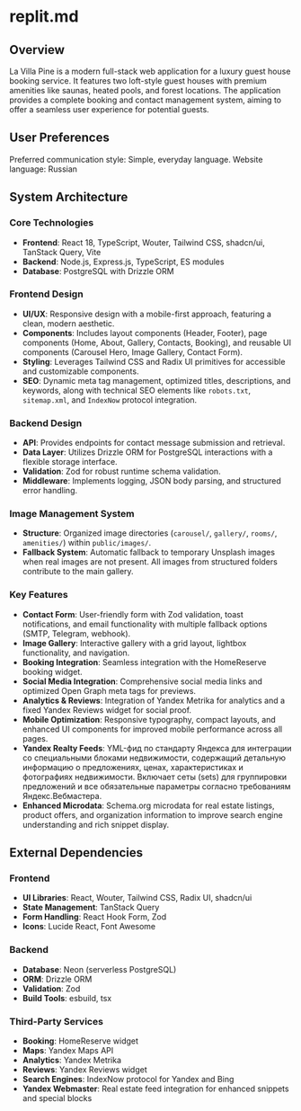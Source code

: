 # replit.md

## Overview

La Villa Pine is a modern full-stack web application for a luxury guest house booking service. It features two loft-style guest houses with premium amenities like saunas, heated pools, and forest locations. The application provides a complete booking and contact management system, aiming to offer a seamless user experience for potential guests.

## User Preferences

Preferred communication style: Simple, everyday language.
Website language: Russian

## System Architecture

### Core Technologies
- **Frontend**: React 18, TypeScript, Wouter, Tailwind CSS, shadcn/ui, TanStack Query, Vite
- **Backend**: Node.js, Express.js, TypeScript, ES modules
- **Database**: PostgreSQL with Drizzle ORM

### Frontend Design
- **UI/UX**: Responsive design with a mobile-first approach, featuring a clean, modern aesthetic.
- **Components**: Includes layout components (Header, Footer), page components (Home, About, Gallery, Contacts, Booking), and reusable UI components (Carousel Hero, Image Gallery, Contact Form).
- **Styling**: Leverages Tailwind CSS and Radix UI primitives for accessible and customizable components.
- **SEO**: Dynamic meta tag management, optimized titles, descriptions, and keywords, along with technical SEO elements like `robots.txt`, `sitemap.xml`, and `IndexNow` protocol integration.

### Backend Design
- **API**: Provides endpoints for contact message submission and retrieval.
- **Data Layer**: Utilizes Drizzle ORM for PostgreSQL interactions with a flexible storage interface.
- **Validation**: Zod for robust runtime schema validation.
- **Middleware**: Implements logging, JSON body parsing, and structured error handling.

### Image Management System
- **Structure**: Organized image directories (`carousel/`, `gallery/`, `rooms/`, `amenities/`) within `public/images/`.
- **Fallback System**: Automatic fallback to temporary Unsplash images when real images are not present. All images from structured folders contribute to the main gallery.

### Key Features
- **Contact Form**: User-friendly form with Zod validation, toast notifications, and email functionality with multiple fallback options (SMTP, Telegram, webhook).
- **Image Gallery**: Interactive gallery with a grid layout, lightbox functionality, and navigation.
- **Booking Integration**: Seamless integration with the HomeReserve booking widget.
- **Social Media Integration**: Comprehensive social media links and optimized Open Graph meta tags for previews.
- **Analytics & Reviews**: Integration of Yandex Metrika for analytics and a fixed Yandex Reviews widget for social proof.
- **Mobile Optimization**: Responsive typography, compact layouts, and enhanced UI components for improved mobile performance across all pages.
- **Yandex Realty Feeds**: YML-фид по стандарту Яндекса для интеграции со специальными блоками недвижимости, содержащий детальную информацию о предложениях, ценах, характеристиках и фотографиях недвижимости. Включает сеты (sets) для группировки предложений и все обязательные параметры согласно требованиям Яндекс.Вебмастера.
- **Enhanced Microdata**: Schema.org microdata for real estate listings, product offers, and organization information to improve search engine understanding and rich snippet display.

## External Dependencies

### Frontend
- **UI Libraries**: React, Wouter, Tailwind CSS, Radix UI, shadcn/ui
- **State Management**: TanStack Query
- **Form Handling**: React Hook Form, Zod
- **Icons**: Lucide React, Font Awesome

### Backend
- **Database**: Neon (serverless PostgreSQL)
- **ORM**: Drizzle ORM
- **Validation**: Zod
- **Build Tools**: esbuild, tsx

### Third-Party Services
- **Booking**: HomeReserve widget
- **Maps**: Yandex Maps API
- **Analytics**: Yandex Metrika
- **Reviews**: Yandex Reviews widget
- **Search Engines**: IndexNow protocol for Yandex and Bing
- **Yandex Webmaster**: Real estate feed integration for enhanced snippets and special blocks